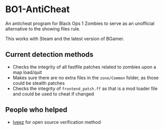 # BO1-AntiCheat
An anticheat program for Black Ops 1 Zombies to serve as an unofficial alternative to the showing files rule.

This works with Steam and the latest version of BGamer.

## Current detection methods
- Checks the integrity of all fastfile patches related to zombies upon a map load/quit
- Makes sure there are no extra files in the `zone/Common` folder, as those could be stealth patches
- Checks the integrity of `frontend_patch.ff` as that is a mod loader file and could be used to cheat if changed

## People who helped
- [lveez](https://github.com/lveez) for open source verification method